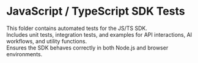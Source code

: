 # JavaScript / TypeScript SDK Tests

This folder contains automated tests for the JS/TS SDK.  
Includes unit tests, integration tests, and examples for API interactions, AI workflows, and utility functions.  
Ensures the SDK behaves correctly in both Node.js and browser environments.
